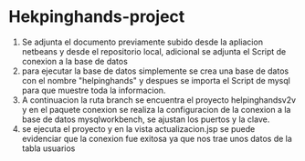 # Hekpinghands-project
1. Se adjunta el documento previamente subido desde la apliacion netbeans y desde el repositorio local, adicional se adjunta el Script de conexion a la base de datos
2. para ejecutar la base de datos simplemente se crea una base de datos con el nombre "helpinghands" y despues se importa el Script de mysql para que muestre toda la informacion. 
3. A continuacion la ruta branch se encuentra el proyecto helpinghandsv2v y en el paquete conexion se realiza la configuracion de la conexion a la base de datos mysqlworkbench, se ajustan los puertos y la clave.
4. se ejecuta el proyecto y en la vista actualizacion.jsp se puede evidenciar que la conexion fue exitosa ya que nos trae unos datos de la tabla usuarios


